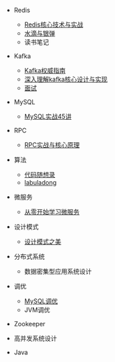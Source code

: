 * Redis

    - [Redis核心技术与实战](/./Redis/极客/Redis核心技术与实战/Redis核心技术目录.md)
    - [水滴与银弹](/./Redis/水滴与银弹/水滴与银弹目录.md)
    - 读书笔记
    
* Kafka

    - [Kafka权威指南](/kafka/读书笔记/《kafka权威指南》/kafka权威指南目录.md)
    - [深入理解kafka核心设计与实现](/kafka/读书笔记/《深入理解Kafka核心设计与实践原理》/深入理解kafka目录.md)
    - [面试](/kafka/面试.md)
    
* MySQL

    - [MySQL实战45讲](/MySQL/MySQL实战45讲/MySQL实战45讲目录.md)
    
* RPC

    - [RPC实战与核心原理](/RPC/极客/《RPC实战与核心原理》/RPC实战目录.md)
    
* 算法

    - [代码随想录](/algorithm/代码随想录/代码随想录目录.md)
    - [labuladong](/algorithm/labuladong/labuladong目录.md)
    
* 微服务

    - [从零开始学习微服务](/微服务/微服务目录.md)

* 设计模式

    - [设计模式之美](/DesignPattern/设计模式之美/设计模式目录.md)

* 分布式系统

    - 数据密集型应用系统设计

* 调优

    - [MySQL调优](/./调优/MySQL调优/调优目录.md)
    - JVM调优

* Zookeeper

* 高并发系统设计

* Java

  

